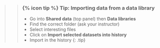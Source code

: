 >
>    > ### {% icon tip %} Tip: Importing data from a data library
>    >
>    > * Go into **Shared data** (top panel) then **Data libraries**
>    > * Find the correct folder (ask your instructor)
>    > * Select interesting files
>    > * Click on **Import selected datasets into history**
>    > * Import in the history
>    {: .tip}
>